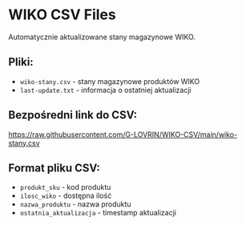 # WIKO CSV Files

Automatycznie aktualizowane stany magazynowe WIKO.

## Pliki:
- `wiko-stany.csv` - stany magazynowe produktów WIKO
- `last-update.txt` - informacja o ostatniej aktualizacji

## Bezpośredni link do CSV:
https://raw.githubusercontent.com/G-LOVRIN/WIKO-CSV/main/wiko-stany.csv

## Format pliku CSV:
- `produkt_sku` - kod produktu
- `ilosc_wiko` - dostępna ilość  
- `nazwa_produktu` - nazwa produktu
- `ostatnia_aktualizacja` - timestamp aktualizacji
